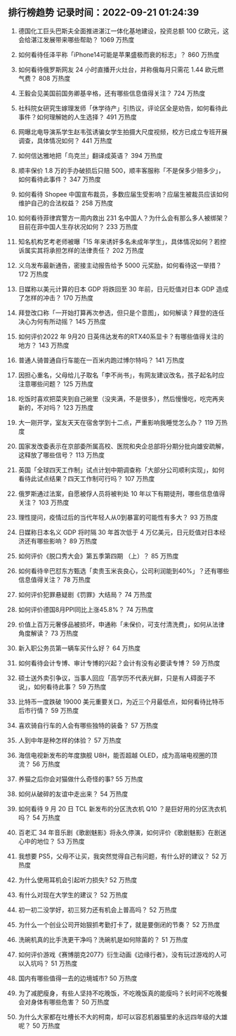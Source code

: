 
## 排行榜趋势 记录时间：2022-09-21 01:24:39
  
  1. 德国化工巨头巴斯夫全面推进湛江一体化基地建设，投资总额 100 亿欧元，这会给湛江发展带来哪些帮助？ 1069 万热度
    
  2. 如何看待任泽平称「iPhone14可能是苹果盛极而衰的标志」？ 860 万热度
    
  3. 如何看待俄罗斯网友 24 小时直播开火灶台，并称俄每月只需花 1.44 欧元燃气费？ 808 万热度
    
  4. 王毅会见美国前国务卿基辛格，还有哪些信息值得关注？ 724 万热度
    
  5. 社科院女研究生嫁理发师「休学待产」引热议，评论区全是劝告，如何看待此事件？如何理解她的人生选择？ 491 万热度
    
  6. 网曝北电导演系学生赵韦弦诱骗女学生拍摄大尺度视频，校方已成立专班开展调查，具体情况如何？ 441 万热度
    
  7. 如何信达雅地把「鸟克兰」翻译成英语？ 394 万热度
    
  8. 顺丰保价 1.8 万的手办破损后只赔 500，顺丰客服称「不是保多少赔多少」，如何看待此事件？ 347 万热度
    
  9. 如何看待 Shopee 中国宣布裁员，多数应届生受影响？应届生被裁员应该如何维护自己的合法权益？ 258 万热度
    
  10. 如何看待菲律宾警方一周内救出 231 名中国人？为什么会有那么多人被绑架？目前在菲中国人生存状况如何？ 233 万热度
    
  11. 知名机构艺考老师被曝「15 年来诱奸多名未成年学生」，具体情况如何？若控诉属实其将承担怎样的法律责任？ 202 万热度
    
  12. 义乌发布最新通告，密接主动报告给予 5000 元奖励，如何看待这一举措？ 172 万热度
    
  13. 日媒称以美元计算的日本 GDP 将跌回至 30 年前，日元贬值对日本 GDP 造成了怎样的冲击？ 170 万热度
    
  14. 拜登改口称「一开始打算再次参选，但只是个意图」，如何解读？拜登的连任决心为何有所动摇？ 145 万热度
    
  15. 如何评价2022 年 9月20 日英伟达发布的RTX40系显卡？有哪些值得关注的地方？ 143 万热度
    
  16. 普通人骑普通自行车能在一百米内跑过博尔特吗？ 141 万热度
    
  17. 因担心重名，父母给儿子取名「李不尚书」，有网友建议改名，孩子起名时应注意哪些问题？ 125 万热度
    
  18. 吃饭时喜欢把菜夹到自己碗里（没夹满，不是很多），然后慢慢吃，吃完再夹新的，不对吗？ 123 万热度
    
  19. 大一刚开学，室友天天在宿舍学到十二点，严重影响我睡觉怎么办？ 119 万热度
    
  20. 国家发改委表示在京部委所属高校、医院和央企总部将分期分批向雄安疏解，这释放了哪些信号？ 113 万热度
    
  21. 英国「全球四天工作制」试点计划中期调查称「大部分公司顺利实现」，如何看待此试点结果？四天工作制可行吗？ 107 万热度
    
  22. 俄罗斯通过法案，自愿被俘人员将被判处 10 年以下有期徒刑，哪些信息值得关注？ 103 万热度
    
  23. 理性提问，疫情过后的当代年轻人从0到暴富的可能性有多大？ 93 万热度
    
  24. 日媒称日本名义 GDP 将时隔 30 年首次低于 4 万亿美元，日元贬值对日本经济还有哪些影响？ 89 万热度
    
  25. 如何评价《脱口秀大会》第五季第四期 （上）？ 85 万热度
    
  26. 如何看待辛巴怼东方甄选「卖贵玉米丧良心，公司利润能到40%」？还有哪些信息值得关注？ 78 万热度
    
  27. 如何评价犯罪悬疑剧《罚罪》大结局？ 74 万热度
    
  28. 如何评价德国8月PPI同比上涨45.8%？ 74 万热度
    
  29. 价值上百万元奢侈品被损坏，申通称「未保价，可支付清洗费」，如何从法律角度解读？ 73 万热度
    
  30. 新入职公务员第一辆车买什么好？ 64 万热度
    
  31. 如何看待会计专博、审计专博的兴起？会计有没有必要读专博？ 59 万热度
    
  32. 硕士送外卖引争议，当事人回应「高学历不代表光鲜，只是有人碍面子不说」，如何看待此事？ 59 万热度
    
  33. 比特币一度跌破 19000 美元重要关口，为近三个月最低点，如何看待比特币后市行情？ 59 万热度
    
  34. 喜欢骑自行车的人会有哪些独特的装备？ 57 万热度
    
  35. 人到中年是种怎样的体验？ 57 万热度
    
  36. 海信电视新发布的年度旗舰 U8H，能否超越 OLED，成为高端电视圈的顶流？ 56 万热度
    
  37. 养猫之后你会对猫做什么奇怪的事? 55 万热度
    
  38. 如何从破碎的友谊中走出来？ 54 万热度
    
  39. 如何看待 9 月 20 日 TCL 新发布的分区洗衣机 Q10 ？是巨好用的分区洗衣机吗？ 54 万热度
    
  40. 百老汇 34 年音乐剧《歌剧魅影》将永久停演，如何评价《歌剧魅影》在剧迷心中的地位？ 53 万热度
    
  41. 我想要 PS5，父母不让买，我突然觉得自己有问题，有什么好的建议？ 52 万热度
    
  42. 为什么使用耳机会引起听力损失? 52 万热度
    
  43. 有什么对现在大学生的建议？ 52 万热度
    
  44. 初一初二没学好，初三努力还有机会上普高吗？ 52 万热度
    
  45. 为什么一个创业公司开始狠抓考勤打卡了，就是要倒闭的节奏？ 52 万热度
    
  46. 洗碗机真的比手洗更干净吗？洗碗机是如何除菌的？ 51 万热度
    
  47. 如何评价游戏《赛博朋克2077》衍生动画《边缘行者》，没有玩过游戏的人可以入坑吗？ 51 万热度
    
  48. 国内有哪些值得一去的边境城市? 50 万热度
    
  49. 为了减肥瘦身，有些人坚持不吃晚饭，不吃晚饭真的能瘦吗？长时间不吃晚餐会对身体有哪些危害？ 50 万热度
    
  50. 为什么大家都在吐槽长不大的柯南，却可以容忍机器猫里的永远四年级的大雄呢？ 50 万热度
    